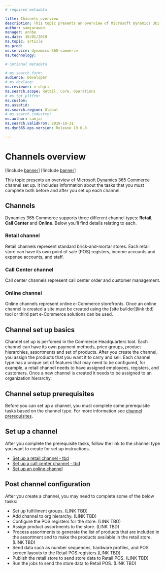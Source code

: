 ```yaml
---
# required metadata

title: Channels overview
description: This topic presents an overview of Microsoft Dynamics 365 Commerce channels.
author: samjarawan
manager: annbe
ms.date: 10/01/2019
ms.topic: article
ms.prod: 
ms.service: dynamics-365-commerce
ms.technology: 

# optional metadata

# ms.search.form: 
audience: Developer
# ms.devlang: 
ms.reviewer: v-chgri
ms.search.scope: Retail, Core, Operations
# ms.tgt_pltfrm: 
ms.custom: 
ms.assetid: 
ms.search.region: Global
# ms.search.industry: 
ms.author: samjar
ms.search.validFrom: 2019-10-31
ms.dyn365.ops.version: Release 10.0.8

---
```

# Channels overview

[!include [banner](../includes/preview-banner.md)]
[!include [banner](../includes/banner.md)]

This topic presents an overview of Microsoft Dynamics 365 Commerce channel set up. It includes information about the tasks that you must complete both before and after you set up each channel.

## Channels
Dynamics 365 Commerce supports three different channel types: **Retail**, **Call Center** and **Online**.  Below you'll find details relating to each. 

### Retail channel
Retail channels represent standard brick-and-mortar stores. Each retail store can have its own point of sale (POS) registers, income accounts and expense accounts, and staff. 

### Call Center channel
Call center channels represent call center order and customer management.

### Online channel
Online channels represent online e-Commerce storefronts. Once an online channel is created a site must be created using the [site builder](link tbd) tool or third part e-Commerce solutions can be used.

## Channel set up basics
Channel set up is perfomed in the Commerce Headquarters tool. Each channel can have its own payment methods, price groups, product hierarchies, assortments and set of products. After you create the channel, you assign the products that you want it to carry and sell. Each channel type has a unique set of features that may need to be configured, for example, a retail channel needs to have assigned employees, registers, and customers. Once a new channel is created it needs to be assigned to an organization hierarchy.

## Channel setup prerequisites
Before you can set up a channel, you must complete some prerequisite tasks based on the channel type. For more information see
[channel prerequisites](channels-prerequisites.md).

## Set up a channel
After you complete the prerequisite tasks, follow the link to the channel type you want to create for set up instructions.
* [Set up a retail channel - tbd](channel-setup-retail.md)
* [Set up a call center channel - tbd](channel-setup-callcenter.md)
* [Set up an online channel](channel-setup-online.md)

## Post channel configuration
After you create a channel, you may need to complete some of the below tasks:

* Set up fulfillment groups. (LINK TBD)
* Add channel to org hierarchy. (LINK TBD)
* Configure the POS registers for the store. (LINK TBD)
* Assign product assortments to the store. (LINK TBD)
* Process assortments to generate the list of products that are included in the assortment and to make the products available in the retail store. (LINK TBD)
* Send data such as number sequences, hardware profiles, and POS screen layouts to the Retail POS registers.(LINK TBD)
* Publish the retail store to send store data to Retail POS. (LINK TBD)
* Run the jobs to send the store data to Retail POS. (LINK TBD)
